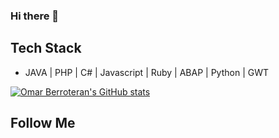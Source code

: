 ### Hi there 👋

<!--
**berroteran/berroteran** is a ✨ _special_ ✨ repository because its `README.md` (this file) appears on your GitHub profile.

Here are some ideas to get you started:

- 🔭 I’m currently working on ...
- 🌱 I’m currently learning ...
- 👯 I’m looking to collaborate on ...
- 🤔 I’m looking for help with ...
- 💬 Ask me about ...
- 📫 How to reach me: ...
- 😄 Pronouns: ...
- ⚡ Fun fact: ...
-->

## Tech Stack
* JAVA | PHP | C# | Javascript | Ruby | ABAP | Python | GWT

[![Omar Berroteran's GitHub stats](https://github-readme-stats.vercel.app/api?username=berroteran&show_icons=true)](https://github.com/berroteran)

<h2>Follow  Me</h2>
